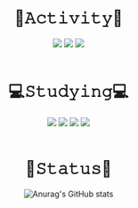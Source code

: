<div align="center">

<h1>📢𝙰𝚌𝚝𝚒𝚟𝚒𝚝𝚢📢</h1> 
<img src="https://img.shields.io/badge/-K--Shield.Jr-blue"> 
<img src="https://img.shields.io/badge/-AISEC-lightgrey">
<img src="https://img.shields.io/badge/-Likelion-orange">

<br>

<br>
<h1>💻𝚂𝚝𝚞𝚍𝚢𝚒𝚗𝚐💻</h1>
<img src="https://img.shields.io/badge/-Reversing-lightgreen">
<img src="https://img.shields.io/badge/HTML5-E34F26?style=flat-square&logo=html5&logoColor=white"/>
<img src="https://img.shields.io/badge/CSS3-1572B6?style=flat-square&logo=css3&logoColor=white"/>
<img src="https://img.shields.io/badge/JavaScript-F7DF1E?style=flat-square&logo=JavaScript&logoColor=white"/>

<br>

<br>
<h1>🎈𝚂𝚝𝚊𝚝𝚞𝚜🎈</h1>

![Anurag's GitHub stats](https://github-readme-stats.vercel.app/api?username=biyamn&show_icons=true&theme=buefy)
